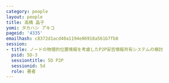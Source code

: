 ```yaml
---
category: people
layout: people
title: 高橋 晶子
yomi: タカハシ アキコ
pageid: '4335'
emailhash: c8372d1acd40a1194e06918a561b7fb8
session:
- title: ノードの物理的位置情報を考慮したP2P安否情報共有システムの検討
  psid: 5D-3
  sessiontitle: 5D P2P
  sessionid: 5d
  role: 著者
---
```

